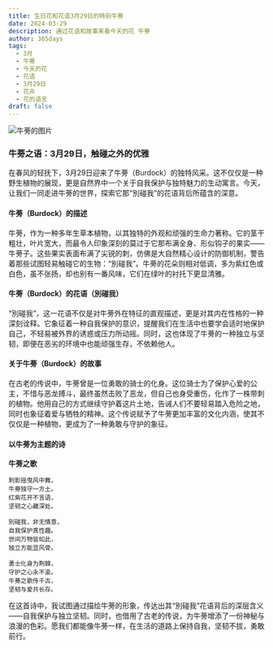 ```yaml
---
title: 生日花和花语3月29日的特别牛蒡
date: 2024-03-29
description: 通过花语和故事来看今天的花 牛蒡
author: 365days
tags:
  - 3月
  - 牛蒡
  - 今天的花
  - 花语
  - 3月29日
  - 花卉
  - 花的语言
draft: false
---
```



![牛蒡的图片](https://cdn.pixabay.com/photo/2020/12/15/14/21/burdock-5833799_960_720.jpg#center#center)


### 牛蒡之语：3月29日，触碰之外的优雅

在春风的轻抚下，3月29日迎来了牛蒡（Burdock）的独特风采。这不仅仅是一种野生植物的展现，更是自然界中一个关于自我保护与独特魅力的生动寓言。今天，让我们一同走进牛蒡的世界，探索它那“別碰我”的花语背后所蕴含的深意。

#### 牛蒡（Burdock）的描述

牛蒡，作为一种多年生草本植物，以其独特的外观和顽强的生命力著称。它的茎干粗壮，叶片宽大，而最令人印象深刻的莫过于它那布满全身、形似钩子的果实——牛蒡子。这些果实表面布满了尖锐的刺，仿佛是大自然精心设计的防御机制，警告着那些试图轻易触碰它的生物：“別碰我”。牛蒡的花朵则相对低调，多为紫红色或白色，虽不张扬，却也别有一番风味，它们在绿叶的衬托下更显清雅。

#### 牛蒡（Burdock）的花语（別碰我）

“別碰我”，这一花语不仅是对牛蒡外在特征的直观描述，更是对其内在性格的一种深刻诠释。它象征着一种自我保护的意识，提醒我们在生活中也要学会适时地保护自己，不轻易被外界的诱惑或压力所动摇。同时，这也体现了牛蒡的一种独立与坚韧，即便在恶劣的环境中也能顽强生存，不依赖他人。

#### 关于牛蒡（Burdock）的故事

在古老的传说中，牛蒡曾是一位勇敢的骑士的化身。这位骑士为了保护心爱的公主，不惜与恶龙搏斗，最终虽然击败了恶龙，但自己也身受重伤，化作了一株带刺的植物。他用自己的方式继续守护着这片土地，告诫人们不要轻易踏入危险之地，同时也象征着爱与牺牲的精神。这个传说赋予了牛蒡更加丰富的文化内涵，使其不仅仅是一种植物，更成为了一种勇敢与守护的象征。

#### 以牛蒡为主题的诗

**牛蒡之歌**

	刺影摇曳风中舞，  
	牛蒡独守一方土。  
	红紫花开不言语，  
	坚韧之心藏深处。
	
	別碰我，非无情意，  
	自我保护真性趣。  
	世间万物皆如此，  
	独立方能显风骨。
	
	勇士化身为荆棘，  
	守护之心永不渝。  
	牛蒡之歌传千古，  
	坚韧与爱共长存。

在这首诗中，我试图通过描绘牛蒡的形象，传达出其“別碰我”花语背后的深层含义——自我保护与独立坚韧。同时，也借用了古老的传说，为牛蒡增添了一份神秘与浪漫的色彩。愿我们都能像牛蒡一样，在生活的道路上保持自我，坚韧不拔，勇敢前行。